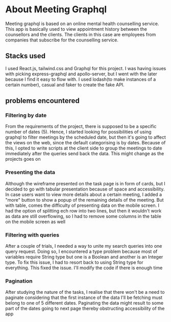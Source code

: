 # About Meeting Graphql
Meeting graphql is based on an online mental health counselling service. This app is basically used to view appointment history between the counsellors and the clients. The clients in this case are employees from companies that subscribe for the counselling service.

## Stacks used
I used React.js, tailwind.css and Graphql for this project. I was having issues with picking express-graphql and apollo-server, but I went with the later because I find it easy to flow with. I used lodash(to make instances of a certain number), casual and faker to create the fake API.

## problems encountered

### Filtering by date
From the requirements of the project, there is supposed to be a specific number of dates (5). Hence, I started looking for possibilities of using graphql to filter meetings by the scheduled date, but then it's going to affect the views on the web, since the default categorising is by dates. Because of this, I opted to write scripts at the client side to group the meetings to date immediately after the queries send back the data. This might change as the projects goes on

### Presenting the data
Although the wireframe presented on the task page is in form of cards, but I decided to go with tabular presentation because of space and accessibility. In case users want to view more details about a certain meeting, I added a "more" button to show a popup of the remaining details of the meeting.
But with table, comes the difficulty of presenting data on the mobile screen. I had the option of splitting ech row into two lines, but then it wouldn't work as data are still overflowing, so I had to remove some columns in the table on the mobile screen as well

### Filtering with queries
After a couple of trials, I needed a way to unite my search queries into one query request. Doing so, I encountered a type problem because most of variables require String type but one is a Boolean and another is an Integer type. To fix this issue, I had to resort back to using String type for everything. This fixed the issue. I'll modify the code if there is enough time

### Pagination
After studying the nature of the tasks, I realise that there won't be a need to paginate considering that the first instance of the data I'll be fetching must belong to one of 5 different dates. Paginating the data might result to some part of the dates going to next page thereby obstructing accessibility of the app
